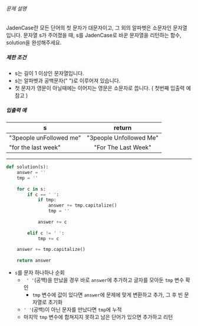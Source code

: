 ###### 문제 설명

JadenCase란 모든 단어의 첫 문자가 대문자이고, 그 외의 알파벳은 소문자인 문자열입니다. 문자열 s가 주어졌을 때, s를 JadenCase로 바꾼 문자열을 리턴하는 함수, solution을 완성해주세요.

##### 제한 조건

- s는 길이 1 이상인 문자열입니다.
- s는 알파벳과 공백문자(" ")로 이루어져 있습니다.
- 첫 문자가 영문이 아닐때에는 이어지는 영문은 소문자로 씁니다. ( 첫번째 입출력 예 참고 )

##### 입출력 예

| s                       |         return          |
| ----------------------- | :---------------------: |
| "3people unFollowed me" | "3people Unfollowed Me" |
| "for the last week"     |   "For The Last Week"   |

---

```python
def solution(s):
    answer = ''
    tmp = ''
    
    for c in s:
        if c == ' ':
            if tmp:
                answer += tmp.capitalize()
                tmp = ''
                
            answer += c
            
        elif c != ' ':
            tmp += c
    
    answer += tmp.capitalize()
    
    return answer
```

- `s`를 문자 하나하나 순회
  - ` ' '`(공백)을 만났을 경우 바로 `answer`에 추가하고 글자를 모아둔 `tmp` 변수 확인
    - `tmp` 변수에 값이 있다면 `answer`에 문제에 맞게 변환하고 추가, 그 후 빈 문자열로 초기화
  - `' '`(공백)이 아닌 문자를 만났다면 `tmp`에 누적
  - 마지막 `tmp` 변수에 합쳐지지 못하고 남은 단어가 있으면 추가하고 리턴